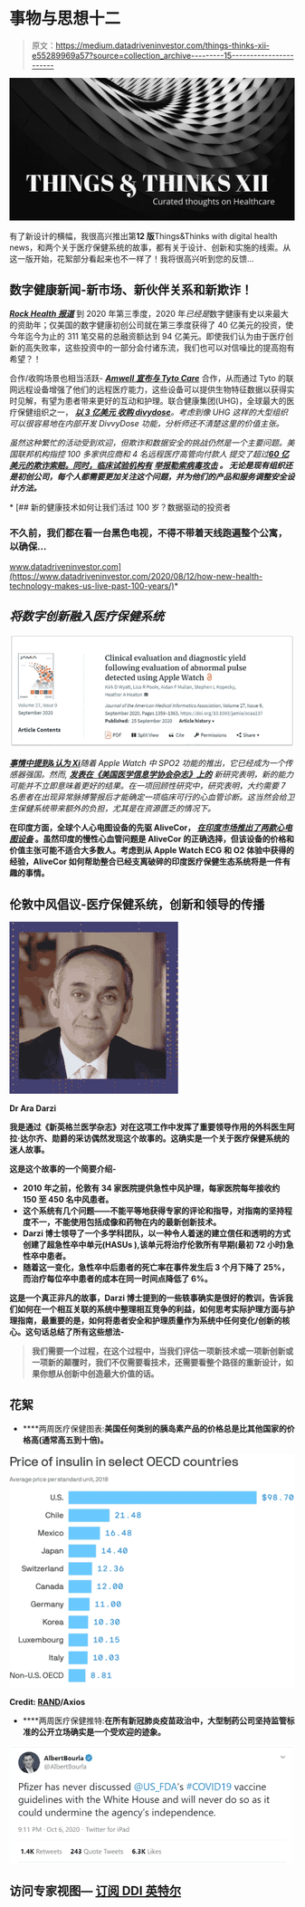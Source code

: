 # 事物与思想十二

> 原文：<https://medium.datadriveninvestor.com/things-thinks-xii-e55289969a57?source=collection_archive---------15----------------------->

![](img/3df0bf534d4f5acf1001988b2caafcdc.png)

有了新设计的横幅，我很高兴推出第**12 版**Things&Thinks with digital health news，和两个关于医疗保健系统的故事，都有关于设计、创新和实施的线索。从这一版开始，花絮部分看起来也不一样了！我将很高兴听到您的反馈…

## 数字健康新闻-新市场、新伙伴关系和新欺诈！

[***Rock Health 报道***](https://rockhealth.com/rock-weekly/q3-funding-bonanza-drives-largest-annual-deal-volume-ever/) 到 2020 年第三季度，2020 年*已经是*数字健康有史以来最大的资助年；仅美国的数字健康初创公司就在第三季度获得了 40 亿美元的投资，使今年迄今为止的 311 笔交易的总融资额达到 94 亿美元。即使我们认为由于医疗创新的高失败率，这些投资中的一部分会付诸东流，我们也可以对信噪比的提高抱有希望？！

合作/收购场景也相当活跃- [***Amwell 宣布与 Tyto Care***](https://business.amwell.com/press-release/amwell-expands-partnership-with-tyto-care-to-extend-healthcare-at-home/) 合作，从而通过 Tyto 的联网远程设备增强了他们的远程医疗能力，这些设备可以提供生物特征数据以获得实时见解，有望为患者带来更好的互动和护理。联合健康集团(UHG)，全球最大的医疗保健组织之一， [***以 3 亿美元 ***收购 divydose******](https://www.cnbc.com/2020/09/29/unitedhealth-acquires-divvydose-an-amazon-pillpack-competitor.html?mc_cid=8e98335211&mc_eid=e9a98874b5)*。考虑到像 UHG 这样的大型组织可以很容易地在内部开发 DivvyDose 功能，分析师还不清楚这里的价值主张。*

*虽然这种繁忙的活动受到欢迎，但欺诈和数据安全的挑战仍然是一个主要问题。美国联邦机构指控 100 多家供应商和 4 名远程医疗高管向付款人 提交了超过[***60 亿美元的欺诈索赔。同时，临床试验机构有***](https://oig.hhs.gov/newsroom/media-materials/2020takedown/) ***[***举报勒索病毒攻击***](https://www.nytimes.com/2020/10/03/technology/clinical-trials-ransomware-attack-drugmakers.html) ***。*** 无论是现有组织还是初创公司，每个人都需要更加关注这个问题，并为他们的产品和服务调整安全设计方法。****

*[](https://www.datadriveninvestor.com/2020/08/12/how-new-health-technology-makes-us-live-past-100-years/) [## 新的健康技术如何让我们活过 100 岁？数据驱动的投资者

### 不久前，我们都在看一台黑色电视，不得不带着天线跑遍整个公寓，以确保…

www.datadriveninvestor.com](https://www.datadriveninvestor.com/2020/08/12/how-new-health-technology-makes-us-live-past-100-years/)* 

## *将数字创新融入医疗保健系统*

*![](img/1763220d899df4a0a62e79d80bae2bb1.png)*

*[***事情中提到&认为 Xi***](https://medium.com/datadriveninvestor/things-thinks-xi-db4ab0e3da94)*随着 Apple Watch 中 SPO2 功能的推出，它已经成为一个传感器强国。然而, [***发表在《美国医学信息学协会杂志》上的***](https://academic.oup.com/jamia/article/27/9/1359/5911974?mc_cid=8e98335211&mc_eid=e9a98874b5) 新研究表明，新的能力可能并不立即意味着更好的结果。在一项回顾性研究中，研究表明，大约需要 7 名患者在出现异常脉搏警报后才能确定一项临床可行的心血管诊断。这当然会给卫生保健系统带来额外的负担，尤其是在资源匮乏的情况下。**

**在印度方面，全球个人心电图设备的先驱 AliveCor， [***在印度市场推出了两款心电图设备***](https://www.alivecor.com/press/press_release/alivecor-brings-worlds-only-six-lead-fda-cleared-personal-ecg-to-india/) 。虽然印度的慢性心血管问题是 AliveCor 的正确选择，但该设备的价格和价值主张可能不适合大多数人。考虑到从 Apple Watch ECG 和 O2 体验中获得的经验，AliveCor 如何帮助整合已经支离破碎的印度医疗保健生态系统将是一件有趣的事情。**

## **伦敦中风倡议-医疗保健系统，创新和领导的传播**

**![](img/ed6d06182f2b032e0768915cf1febaa9.png)**

**Dr Ara Darzi**

**我是通过《新英格兰医学杂志》对在这项工作中发挥了重要领导作用的外科医生阿拉·达尔齐、勋爵的采访偶然发现这个故事的。这确实是一个关于医疗保健系统的迷人故事。**

**这是这个故事的一个简要介绍-**

*   **2010 年之前，伦敦有 34 家医院提供急性中风护理，每家医院每年接收约 150 至 450 名中风患者。**
*   **这个系统有几个问题——不能平等地获得专家的评论和指导，对指南的坚持程度不一，不能使用包括成像和药物在内的最新创新技术。**
*   **Darzi 博士领导了一个多学科团队，以一种令人着迷的建立信任和透明的方式创建了超急性卒中单元(HASUs ),该单元将治疗伦敦所有早期(最初 72 小时)急性卒中患者。**
*   **随着这一变化，急性卒中后患者的死亡率在事件发生后 3 个月下降了 25%，而治疗每位卒中患者的成本在同一时间点降低了 6%。**

**这是一个真正非凡的故事，Darzi 博士提到的一些轶事确实是很好的教训，告诉我们如何在一个相互关联的系统中整理相互竞争的利益，如何思考实际护理方面与护理指南，最重要的是，如何将患者安全和护理质量作为系统中任何变化/创新的核心。这句话总结了所有这些想法-**

> **我们需要一个过程，在这个过程中，当我们评估一项新技术或一项新创新或一项新的颠覆时，我们不仅需要看技术，还需要看整个路径的重新设计，如果你想从创新中创造最大价值的话。**

## **花絮**

*   ****两周医疗保健图表:**美国任何类别的胰岛素产品的价格总是比其他国家的价格高(通常高五到十倍)。**

**![](img/d10a37c756c906439e9621a9739b2ad3.png)**

**Credit: [RAND](https://www.rand.org/pubs/research_reports/RRA788-1.html?utm_source=newsletter&utm_medium=email&utm_campaign=newsletter_axiosvitals&stream=top)/Axios**

*   ****两周医疗保健推特:**在所有新冠肺炎疫苗政治中，大型制药公司坚持监管标准的公开立场确实是一个受欢迎的迹象。**

**![](img/40d5a183a9985ecef00e8083c633e8f9.png)**

## **访问专家视图— [订阅 DDI 英特尔](https://datadriveninvestor.com/ddi-intel)**